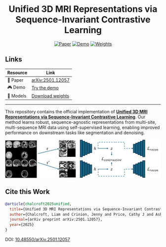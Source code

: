 <div align="center">

# Unified 3D MRI Representations via Sequence-Invariant Contrastive Learning

[![Paper](https://img.shields.io/badge/Paper-ArXiv-red)](https://arxiv.org/abs/2501.12057v2)
[![Demo](https://img.shields.io/badge/Demo-Notebook-blue)]()
[![Weights](https://img.shields.io/badge/🤗_Weights-HuggingFace-yellow)](https://huggingface.co/collections/liamchalcroft/midl-2025-678ccdb0162e0dc0a8b40960)

</div>

## Links

| Resource | Link |
|----------|------|
| 📄 Paper | [arXiv:2501.12057](https://arxiv.org/abs/2501.12057v2) |
| 🎮 Demo | [Try the demo]() |
| 🤗 Models | [Download weights](https://huggingface.co/collections/liamchalcroft/midl-2025-678ccdb0162e0dc0a8b40960) |

---

This repository contains the official implementation of **[Unified 3D MRI Representations via Sequence-Invariant Contrastive Learning](https://arxiv.org/abs/2501.12057v2)**. Our method learns robust, sequence-agnostic representations from multi-site, multi-sequence MRI data using self-supervised learning, enabling improved performance on downstream tasks like segmentation and denoising.

<div align="center">
<img src="assets/cvpr-simclr-bloch.png" width="800px"/>
</div>

## Cite this Work

```bibtex
@article{chalcroft2025unified,
  title={Unified 3D MRI Representations via Sequence-Invariant Contrastive Learning},
  author={Chalcroft, Liam and Crinion, Jenny and Price, Cathy J and Ashburner, John},
  journal={arXiv preprint arXiv:2501.12057},
  year={2025}
}
```

DOI: [10.48550/arXiv.2501.12057](https://doi.org/10.48550/arXiv.2501.12057)
